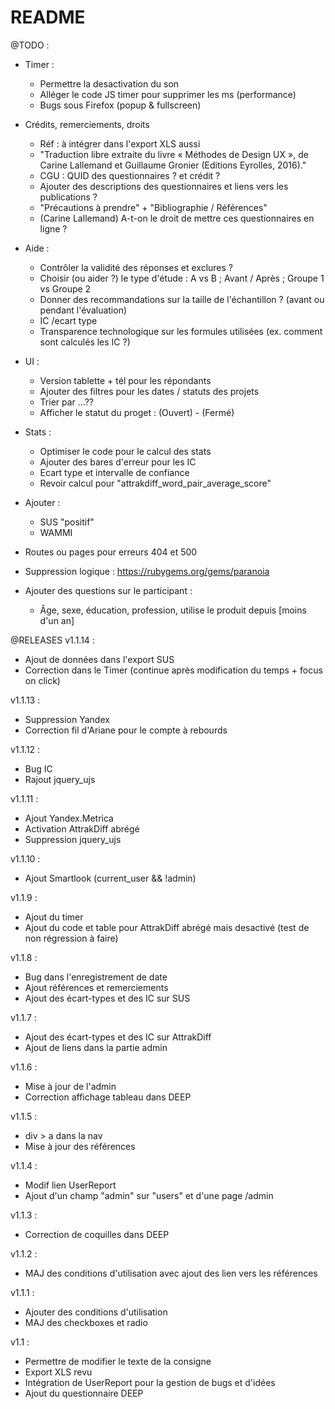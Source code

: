 # README

@TODO :
- Timer :
  - Permettre la desactivation du son
  - Alléger le code JS timer pour supprimer les ms (performance)
  - Bugs sous Firefox (popup & fullscreen)

- Crédits, remerciements, droits
  - Réf : à intégrer dans l'export XLS aussi
  - "Traduction libre extraite du livre « Méthodes de Design UX », de Carine Lallemand et Guillaume Gronier (Editions Eyrolles, 2016)."
  - CGU : QUID des questionnaires ? et crédit ?
  - Ajouter des descriptions des questionnaires et liens vers les publications ?
  - "Précautions à prendre" + "Bibliographie / Références"
  - (Carine Lallemand) A-t-on le droit de mettre ces questionnaires en ligne ?

- Aide :
  - Contrôler la validité des réponses et exclures ?
  - Choisir (ou aider ?) le type d'étude : A vs B ; Avant / Après ; Groupe 1 vs Groupe 2
  - Donner des recommandations sur la taille de l'échantillon ? (avant ou pendant l'évaluation)
  - IC /ecart type
  - Transparence technologique sur les formules utilisées (ex. comment sont calculés les IC ?)

- UI :
  - Version tablette + tél pour les répondants
  - Ajouter des filtres pour les dates / statuts des projets
  - Trier par ...??
  - Afficher le statut du proget : (Ouvert) - (Fermé)

- Stats :
  - Optimiser le code pour le calcul des stats
  - Ajouter des bares d'erreur pour les IC
  - Ecart type et intervalle de confiance
  - Revoir calcul pour "attrakdiff_word_pair_average_score"

- Ajouter :
  - SUS "positif"
  - WAMMI

- Routes ou pages pour erreurs 404 et 500

- Suppression logique : https://rubygems.org/gems/paranoia
- Ajouter des questions sur le participant :
  - Âge, sexe, éducation, profession, utilise le produit depuis [moins d'un an]

@RELEASES
v1.1.14 :
- Ajout de données dans l'export SUS
- Correction dans le Timer (continue après modification du temps + focus on click)

v1.1.13 :
- Suppression Yandex
- Correction fil d'Ariane pour le compte à rebourds

v1.1.12 :
- Bug IC
- Rajout jquery_ujs

v1.1.11 :
- Ajout Yandex.Metrica
- Activation AttrakDiff abrégé
- Suppression jquery_ujs

v1.1.10 :
- Ajout Smartlook (current_user && !admin)

v1.1.9 :
- Ajout du timer
- Ajout du code et table pour AttrakDiff abrégé mais desactivé (test de non régression à faire)

v1.1.8 :
- Bug dans l'enregistrement de date
- Ajout références et remerciements
- Ajout des écart-types et des IC sur SUS

v1.1.7 :
- Ajout des écart-types et des IC sur AttrakDiff
- Ajout de liens dans la partie admin

v1.1.6 :
- Mise à jour de l'admin
- Correction affichage tableau dans DEEP

v1.1.5 :
- div > a dans la nav
- Mise à jour des références

v1.1.4 :
- Modif lien UserReport
- Ajout d'un champ "admin" sur "users" et d'une page /admin

v1.1.3 :
- Correction de coquilles dans DEEP

v1.1.2 :
- MAJ des conditions d'utilisation avec ajout des lien vers les références

v1.1.1 :
- Ajouter des conditions d'utilisation
- MAJ des checkboxes et radio

v1.1 :
- Permettre de modifier le texte de la consigne
- Export XLS revu
- Intégration de UserReport pour la gestion de bugs et d'idées
- Ajout du questionnaire DEEP
